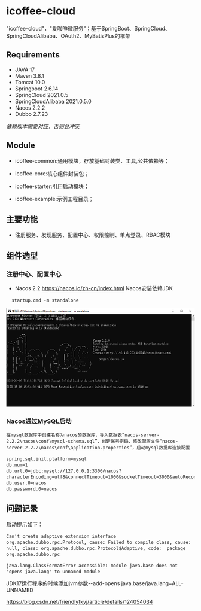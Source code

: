 # icoffee-cloud
"icoffee-cloud"，"爱咖啡微服务"；基于SpringBoot、SpringCloud、SpringCloudAlibaba、OAuth2、MyBatisPlus的框架

## Requirements
- JAVA 17
- Maven 3.8.1
- Tomcat 10.0
- Springboot 2.6.14
- SpringCloud 2021.0.5
- SpringCloudAlibaba 2021.0.5.0
- Nacos 2.2.2
- Dubbo 2.7.23

_依赖版本需要对应，否则会冲突_

## Module
- icoffee-common:通用模块，存放基础封装类、工具,公共依赖等；

- icoffee-core:核心组件封装包；

- icoffee-starter:引用启动模块；

- icoffee-example:示例工程目录；

## 主要功能
- 注册服务、发现服务、配置中心、权限控制、单点登录、RBAC模块

## 组件选型
### 注册中心、配置中心
- Nacos 2.2 https://nacos.io/zh-cn/index.html Nacos安装依赖JDK
```
  startup.cmd -m standalone
```
![img.png](icoffee-doc/images/nacos-startup-img.png)

### Nacos通过MySQL启动
`在mysql数据库中创建名称为nacos的数据库，导入数据表“nacos-server-2.2.2\nacos\conf\mysql-schema.sql”，创建账号密码，修改配置文件“nacos-server-2.2.2\nacos\conf\application.properties”，启动mysql数据库连接配置`

```
spring.sql.init.platform=mysql
db.num=1
db.url.0=jdbc:mysql://127.0.0.1:3306/nacos?characterEncoding=utf8&connectTimeout=1000&socketTimeout=3000&autoReconnect=true&useUnicode=true&useSSL=false&serverTimezone=UTC
db.user.0=nacos
db.password.0=nacos
```


## 问题记录
启动提示如下：
```
Can't create adaptive extension interface org.apache.dubbo.rpc.Protocol, cause: Failed to compile class, cause: null, class: org.apache.dubbo.rpc.Protocol$Adaptive, code:  package org.apache.dubbo.rpc
```
```
java.lang.ClassFormatError accessible: module java.base does not "opens java.lang" to unnamed module
```
JDK17运行程序的时候添加jvm参数--add-opens java.base/java.lang=ALL-UNNAMED

https://blog.csdn.net/friendlytkyj/article/details/124054034
